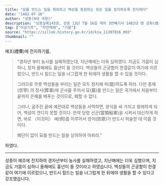```yaml
---
title: "묘를 만드는 일을 제외하고 백성을 동원하는 모든 일을 정지하도록 전지하다"
date: "1482-07-16"
author: "성종(9대 국왕)"
description: "성종실록143권, 성종 13년 7월 16일 계미 3번째기사 1482년 명 성화(成化) 18년"
tag: ["이상기후", "자연재해", "가뭄"]
source: "https://sillok.history.go.kr/id/kia_11307016_003"
thumbnail: ""
---
```


예조(禮曹)에 전지하기를,

> "경자년 부터 농사를 실패하였는데, 지난해에는 더욱 심하였다. 지금도 가뭄이 심하니, 장차 올해에도 흉년이 들 것이다. 백성들의 곤궁함이 한결같이 여기에 이르렀으니, 반드시 힘드는 일을 너그럽게 한 뒤에야 생활을 할 수 있을 것이다.
> 
> 그러므로 무릇 백성들을 부리는 일은 모두 정지해 파(罷)하도록 하라. 다만 종재(宗宰) 의 장사(葬事)에 군사를 주어서 묘(墓)를 만드는 일은 국가에서 처음부터 끝까지 은혜를 베푸는 것이므로, 폐할 수 없다.
> 
> 그러나, 굶주린 끝에 예전대로 백성들을 사역하면, 양식을 싸 가지고 왕래하게 되어, 백성이 견디지 못할 것이다. 만약 당령 선군(當領船軍)을 시켜서 대신하게 하면, 바로 〈이것이〉 예(例)를 이루어서 방어(防禦)가 반드시 허술한 데 이를 것이다.
> 
> 폐단이 없이 묘를 만드는 일을 상의하여 아뢰라."

하였다.

---

성종이 예조에 전지하여 경자년부터 농사를 실패하였고, 지난해에는 더욱 심했으며, 지금도 가뭄이 심하니 올해에도 흉년이 들 것이라고 하였습니다. 백성들의 곤궁함이 한결같이 여기에 이르렀으니, 반드시 힘드는 일을 너그럽게 한 뒤에야 생활을 할 수 있다고 강조했습니다.
